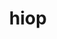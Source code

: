 ---
title: "hiop"
layout: cache
categories: [package, develop]
meta: {"versions": ["1.0.0"], "compilers": ["gcc@=11.4.0", "gcc@=9.4.0"], "oss": ["ubuntu20.04", "ubuntu22.04"], "platforms": ["linux"], "targets": ["ppc64le", "x86_64_v3"], "stacks": ["e4s-power", "e4s-rocm-external", "root"], "num_specs": 6, "num_specs_by_stack": {"root": 6, "e4s-power": 2, "e4s-rocm-external": 4}}
spec_details: [{"hash": "4cgulrds6nfbvksi2d22om7ngjbzckop", "compiler": "gcc@=9.4.0", "versions": ["1.0.0"], "os": "ubuntu20.04", "platform": "linux", "target": "ppc64le", "variants": ["build_system=cmake", "build_type=Release", "+cuda", "cuda_arch=70", "~cusolver_lu", "~deepchecking", "generator=make", "~ginkgo", "~ipo", "~jsrun", "~kron", "+mpi", "+raja", "~rocm", "~shared", "~sparse"], "stacks": ["root", "e4s-power"], "size": "-", "tarball": "https://binaries.spack.io/develop/build_cache/linux-ubuntu20.04-ppc64le/gcc-9.4.0/hiop-1.0.0/linux-ubuntu20.04-ppc64le-gcc-9.4.0-hiop-1.0.0-4cgulrds6nfbvksi2d22om7ngjbzckop.spack"}, {"hash": "zm5ai4myzrwaopbpnm3cofs7zs3mdd5v", "compiler": "gcc@=9.4.0", "versions": ["1.0.0"], "os": "ubuntu20.04", "platform": "linux", "target": "ppc64le", "variants": ["build_system=cmake", "build_type=Release", "+cuda", "cuda_arch=70", "~cusolver_lu", "~deepchecking", "generator=make", "~ginkgo", "~ipo", "~jsrun", "~kron", "+mpi", "+raja", "~rocm", "~shared", "~sparse"], "stacks": ["root", "e4s-power"], "size": "-", "tarball": "https://binaries.spack.io/develop/build_cache/linux-ubuntu20.04-ppc64le/gcc-9.4.0/hiop-1.0.0/linux-ubuntu20.04-ppc64le-gcc-9.4.0-hiop-1.0.0-zm5ai4myzrwaopbpnm3cofs7zs3mdd5v.spack"}, {"hash": "qi2xyv343oa6qpjpy52d2oeogegqm4mh", "compiler": "gcc@=11.4.0", "versions": ["1.0.0"], "os": "ubuntu22.04", "platform": "linux", "target": "x86_64_v3", "variants": ["amdgpu_target=gfx90a", "build_system=cmake", "build_type=Release", "~cuda", "~deepchecking", "generator=make", "~ginkgo", "~ipo", "~jsrun", "~kron", "+mpi", "+raja", "+rocm", "~shared", "~sparse"], "stacks": ["e4s-rocm-external", "root"], "size": "-", "tarball": "https://binaries.spack.io/develop/build_cache/linux-ubuntu22.04-x86_64_v3/gcc-11.4.0/hiop-1.0.0/linux-ubuntu22.04-x86_64_v3-gcc-11.4.0-hiop-1.0.0-qi2xyv343oa6qpjpy52d2oeogegqm4mh.spack"}, {"hash": "423utlsxkn5nxq52rmmisns3sbzwrn6d", "compiler": "gcc@=11.4.0", "versions": ["1.0.0"], "os": "ubuntu22.04", "platform": "linux", "target": "x86_64_v3", "variants": ["amdgpu_target=gfx90a", "build_system=cmake", "build_type=Release", "~cuda", "~deepchecking", "generator=make", "~ginkgo", "~ipo", "~jsrun", "~kron", "+mpi", "+raja", "+rocm", "~shared", "~sparse"], "stacks": ["e4s-rocm-external", "root"], "size": "-", "tarball": "https://binaries.spack.io/develop/build_cache/linux-ubuntu22.04-x86_64_v3/gcc-11.4.0/hiop-1.0.0/linux-ubuntu22.04-x86_64_v3-gcc-11.4.0-hiop-1.0.0-423utlsxkn5nxq52rmmisns3sbzwrn6d.spack"}, {"hash": "ops7wcndcxmch5ecnyn5kqdsyyc2yhn6", "compiler": "gcc@=11.4.0", "versions": ["1.0.0"], "os": "ubuntu22.04", "platform": "linux", "target": "x86_64_v3", "variants": ["amdgpu_target=gfx908", "build_system=cmake", "build_type=Release", "~cuda", "~deepchecking", "generator=make", "~ginkgo", "~ipo", "~jsrun", "~kron", "+mpi", "+raja", "+rocm", "~shared", "~sparse"], "stacks": ["e4s-rocm-external", "root"], "size": "-", "tarball": "https://binaries.spack.io/develop/build_cache/linux-ubuntu22.04-x86_64_v3/gcc-11.4.0/hiop-1.0.0/linux-ubuntu22.04-x86_64_v3-gcc-11.4.0-hiop-1.0.0-ops7wcndcxmch5ecnyn5kqdsyyc2yhn6.spack"}, {"hash": "atmio4br5v3ecjd3dpi3duatyrqimb2o", "compiler": "gcc@=11.4.0", "versions": ["1.0.0"], "os": "ubuntu22.04", "platform": "linux", "target": "x86_64_v3", "variants": ["amdgpu_target=gfx908", "build_system=cmake", "build_type=Release", "~cuda", "~deepchecking", "generator=make", "~ginkgo", "~ipo", "~jsrun", "~kron", "+mpi", "+raja", "+rocm", "~shared", "~sparse"], "stacks": ["e4s-rocm-external", "root"], "size": "-", "tarball": "https://binaries.spack.io/develop/build_cache/linux-ubuntu22.04-x86_64_v3/gcc-11.4.0/hiop-1.0.0/linux-ubuntu22.04-x86_64_v3-gcc-11.4.0-hiop-1.0.0-atmio4br5v3ecjd3dpi3duatyrqimb2o.spack"}]
---